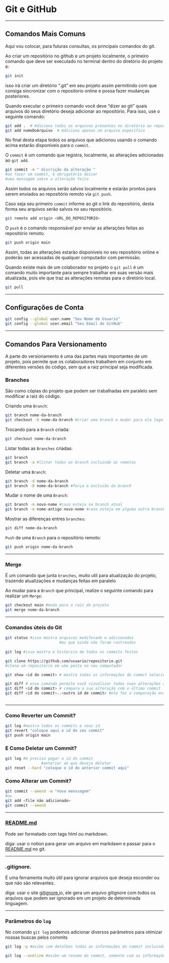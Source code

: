 # Git e GitHub

---

## Comandos Mais Comuns

Aqui vou colocar, para futuras consultas, os principais comandos do git.

Ao criar um repositório no github e um projeto localmente, o primeiro comando que deve ser executado no terminal dentro do diretório do projeto é:

```bash
git init
```

isso irá criar um diretório “.git” em seu projeto assim permitindo com que consiga sincronizar com o repositorio online e possa fazer mudanças posteriores.

Quando executar o primeiro comando você deve “dizer ao git” quais arquivos do seus diretório deseja adicionar ao repositório. Para isso, use o seguinte comando:

```bash
git add .  # Adiciona todos os arquivos presentes no diretório ao repositório
git add nomeDoArquivo  # Adiciona apenas um arquivo específico
```

No final desta etapa todos os arquivos que adicionou usando o comando acima estarão disponíveis para o `commit`. 

O `commit` é um comando que registra, localmente, as alterações adicionadas ao `git add`.

```bash
git commit -m " discrição da alteração "
#ao fazer um commit, é obrigatório deixar 
#uma mensagem sobre a alteração feita
```

Assim todos os arquivos serão salvos localmente e estarão prontos para serem enviados ao repositório remoto via `git push`.

Caso seja seu primeiro `commit` informe ao git o link do repositório, desta forma seu arquivos serão salvos no seu repositório.

```bash
git remote add origin <URL_DO_REPOSITÓRIO>
```

O `push` é o comando responsável por enviar as alterações feitas ao repositório remoto.

```bash
git push origin main
```

Assim, todas as alterações estarão disponíveis no seu repositório online e poderão ser acessadas de qualquer computador com permissão.

Quando existe mais de um colaborador no projeto o `git pull` é um comando muito importante para sempre trabalhar em suas versão mais atualizada, pois ele que traz as alterações remotas para o diretório local.

```bash
git pull
```

---

## Configurações de Conta

```bash
git config --global user.name "Seu Nome de Usuario"
git config --global user.email "Seu Email do GitHub"
```

---

## Comandos Para Versionamento

A parte do versionamento é uma das partes mais importantes de um projeto, pois permite que os colaboradores trabalhem em conjunto em diferentes versões do código, sem que a raiz principal seja modificada.

### Branches

São como cópias do projeto que podem ser trabalhadas em paralelo sem modificar a raiz do código.

Criando uma `Branch`:

```bash
git branch nome-da-branch 
git checkout -b nome-da-branch #criar uma branch e mudar para ela logo em seguida
```

Trocando para a `Branch` criada:

```bash
git checkout nome-da-branch
```

Listar todas as `Branches` criadas:

```bash
git branch
git branch -a #listar todas as branch incluindo as remotas
```

Deletar uma `Branch`:

```bash
git branch -d nome-da-branch
git branch -D nome-da-branch #força a exclusão da branch 
```

Mudar o nome de uma `Branch`:

```bash
git branch -m novo-nome #caso esteja na branch atual
git branch -m nome-antigo novo-nome #caso esteja em alguma outra branch
```

Mostrar as diferenças entres `branches`:

```bash
git diff nome-da-branch
```

`Push` de uma `Branch` para o repositório remoto:

```bash
git push origin nome-da-branch
```

---

### Merge

É um comando que junta `branches`, muito util para atualização do projeto, trazendo atualizações e mudanças feitas em paralelo

Ao mudar para a `Branch` que principal, realize o seguinte comando para realizar um `Merge`: 

```bash
git checkout main #muda para a raiz do projeto
git merge nome-da-branch
```

---

### Comandos úteis do Git

```bash
git status #isso mostra arquivos modifocado e adicionados 
						#ou que ainda não foram rastreados
						
git log	#isso mostra o historico de todos os commits feitos

git clone https://github.com/usuario/repositorio.git 
#clona um repositorio em uma pasta no seu computador

git show <id do commit> # mostra todas as informações do commit selecionado

git diff # esse comando permite você vizualizar todas suas alterações ainda não comitadas e permite comparar commits 
git diff <id do commit> # compara a sua alteração com o último commit
git diff <id do commit>..<outro id de commit> #ele faz a comparação entre dois commits
			
```

---

### Como Reverter um Commit?

```bash
git log #mostra todos os commits e seus id
git revert "coloque aqui o id do seu commit"
git push origin main
```

### E Como Deletar um Commit?

```bash
git log #é preciso pegar o id do commit 
				#anterior ao que deseja deletar
git reset --hard "coloque o id do anterior commit aqui"
```

### Como Alterar um Commit?

```bash
git commit --amend -m "nova menssagem"
#ou
git add <file não adicionado>
git commit --amend
```

---

### [README.md](http://README.md)

Pode ser formatado com tags html ou markdown.

diga: usar o notion para gerar um arquivo em markdawn e passar para o [README.md](http://README.md) no git. 

---

### .gitignore.

É uma ferramenta muito útil para ignorar arquivos que deseja esconder ou que não são relevantes.

diga: usar o site [gitignore.i](http://gitignore.io)o, ele gera um arquivo gitignore com todos os arquivos que podem ser ignorado em um  projeto de determinada linguagem.

---
### Parâmetros do `log` 

No comando `git log` podemos adicionar diversos parâmetros para otimizar nossas buscas pelos commits 

```bash
git log -p #exibe com detalhes todas as informações do commit incluindo trechos de códigos modificados

git log --oneline #exibe um resumo do commit, somente com as informações mais relavantes

```
